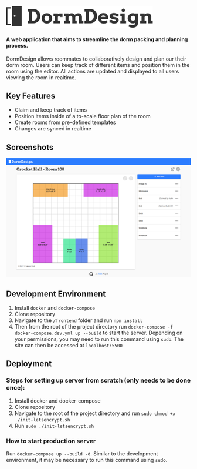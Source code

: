 <img src="/frontend/src/assets/logo.svg" alt="DormDesign" width="400"/>
 
#### A web application that aims to streamline the dorm packing and planning process. 
DormDesign allows roommates to collaboratively design and plan our their dorm room. Users can keep track of different items and position them in the room using the editor. All actions are updated and displayed to all users viewing the room in realtime.

## Key Features
- Claim and keep track of items
- Position items inside of a to-scale floor plan of the room
- Create rooms from pre-defined templates
- Changes are synced in realtime

## Screenshots
<img src="/screenshots/room-route.png" alt="room editor screenshot" width="800" />

## Development Environment
1. Install `docker` and `docker-compose`
2. Clone repository
3. Navigate to the `/frontend` folder and run `npm install`
4. Then from the root of the project directory run `docker-compose -f docker-compose.dev.yml up --build` to start the server. Depending on your permissions, you may need to run this command using `sudo`. The site can then be accessed at `localhost:5500`

## Deployment
### Steps for setting up server from scratch (only needs to be done once):
1. Install docker and docker-compose
2. Clone repository
3. Navigate to the root of the project directory and run `sudo chmod +x ./init-letsencrypt.sh`
4. Run `sudo ./init-letsencrypt.sh`
### How to start production server
Run `docker-compose up --build -d`. Similar to the development environment, it may be necessary to run this command using `sudo`.
